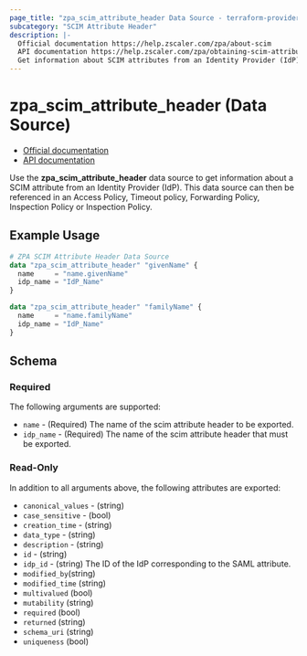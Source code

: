 ```yaml
---
page_title: "zpa_scim_attribute_header Data Source - terraform-provider-zpa"
subcategory: "SCIM Attribute Header"
description: |-
  Official documentation https://help.zscaler.com/zpa/about-scim
  API documentation https://help.zscaler.com/zpa/obtaining-scim-attribute-details-using-api
  Get information about SCIM attributes from an Identity Provider (IdP) in the Zscaler Private Access cloud.
---
```


# zpa_scim_attribute_header (Data Source)

* [Official documentation](https://help.zscaler.com/zpa/about-scim)
* [API documentation](https://help.zscaler.com/zpa/obtaining-scim-attribute-details-using-api)

Use the **zpa_scim_attribute_header** data source to get information about a SCIM attribute from an Identity Provider (IdP). This data source can then be referenced in an Access Policy, Timeout policy, Forwarding Policy, Inspection Policy or Inspection Policy.

## Example Usage

```terraform
# ZPA SCIM Attribute Header Data Source
data "zpa_scim_attribute_header" "givenName" {
  name     = "name.givenName"
  idp_name = "IdP_Name"
}

data "zpa_scim_attribute_header" "familyName" {
  name     = "name.familyName"
  idp_name = "IdP_Name"
}
```

## Schema

### Required

The following arguments are supported:

* `name` - (Required) The name of the scim attribute header to be exported.
* `idp_name` - (Required) The name of the scim attribute header that must be exported.

### Read-Only

In addition to all arguments above, the following attributes are exported:

* `canonical_values` - (string)
* `case_sensitive` - (bool)
* `creation_time` - (string)
* `data_type` - (string)
* `description` - (string)
* `id` - (string)
* `idp_id` - (string) The ID of the IdP corresponding to the SAML attribute.
* `modified_by`(string)
* `modified_time` (string)
* `multivalued` (bool)
* `mutability` (string)
* `required` (bool)
* `returned` (string)
* `schema_uri` (string)
* `uniqueness` (bool)
